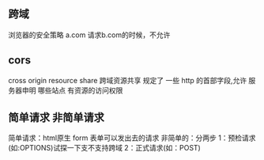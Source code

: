 ## 跨域
  浏览器的安全策略
  a.com 请求b.com的时候，不允许

## cors
cross origin resource share
跨域资源共享
规定了 一些 http 的首部字段,允许 服务器申明 哪些站点 有资源的访问权限

## 简单请求 非简单请求
  简单请求：html原生 form 表单可以发出去的请求
  非简单的：分两步 1：预检请求(如:OPTIONS)试探一下支不支持跨域  2：正式请求(如：POST)